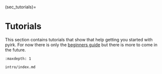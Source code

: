 (sec_tutorials)=
# Tutorials

This section contains tutorials that show that help getting you started with pyirk.
For now there is only the [beginners guide](./intro/index.md) but there is more to come in the future.

```{toctree}
:maxdepth: 1

intro/index.md
```
